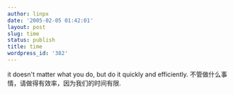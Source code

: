 ```yaml
---
author: linpx
date: '2005-02-05 01:42:01'
layout: post
slug: time
status: publish
title: time
wordpress_id: '382'
---
```


it doesn't matter what you do, but do it quickly and efficiently.
不管做什么事情，请做得有效率，因为我们的时间有限.


